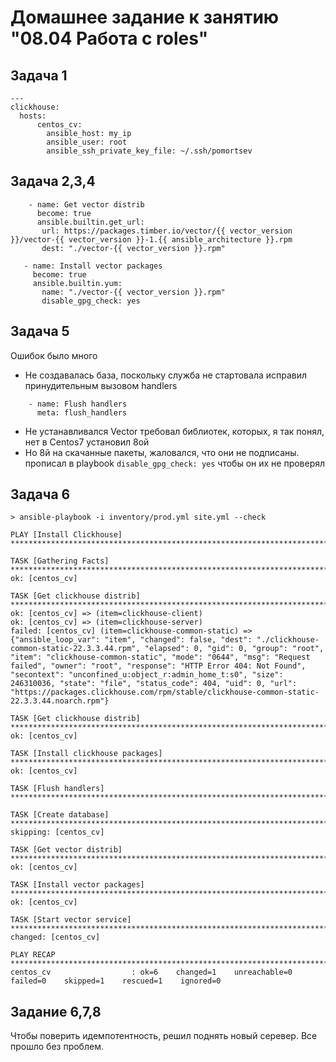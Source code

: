 # Домашнее задание к занятию "08.04 Работа с roles"
## Задача 1
```
---
clickhouse:
  hosts:
      centos_cv:
        ansible_host: my_ip
        ansible_user: root
        ansible_ssh_private_key_file: ~/.ssh/pomortsev
 ```
 ## Задача 2,3,4
 
 ```
     - name: Get vector distrib
       become: true
       ansible.builtin.get_url:
        url: https://packages.timber.io/vector/{{ vector_version }}/vector-{{ vector_version }}-1.{{ ansible_architecture }}.rpm
        dest: "./vector-{{ vector_version }}.rpm"

    - name: Install vector packages
      become: true
      ansible.builtin.yum:
        name: "./vector-{{ vector_version }}.rpm"
        disable_gpg_check: yes
 ```
 ## Задача 5
 
 Ошибок было много
 - Не создавалась база, поскольку служба не стартовала исправил принудительным вызовом handlers
 ```
     - name: Flush handlers
       meta: flush_handlers
 ```
 - Не устанавливался Vector требовал библиотек, которых, я так понял, нет в Centos7 установил 8ой
 - Но 8й на скачанные пакеты, жаловался, что они не подписаны. прописал в playbook `disable_gpg_check: yes` чтобы он их не проверял
 
 ## Задача 6
 
 `> ansible-playbook -i inventory/prod.yml site.yml --check`
```
PLAY [Install Clickhouse] **********************************************************************************************************************************

TASK [Gathering Facts] *************************************************************************************************************************************
ok: [centos_cv]

TASK [Get clickhouse distrib] ******************************************************************************************************************************
ok: [centos_cv] => (item=clickhouse-client)
ok: [centos_cv] => (item=clickhouse-server)
failed: [centos_cv] (item=clickhouse-common-static) => {"ansible_loop_var": "item", "changed": false, "dest": "./clickhouse-common-static-22.3.3.44.rpm", "elapsed": 0, "gid": 0, "group": "root", "item": "clickhouse-common-static", "mode": "0644", "msg": "Request failed", "owner": "root", "response": "HTTP Error 404: Not Found", "secontext": "unconfined_u:object_r:admin_home_t:s0", "size": 246310036, "state": "file", "status_code": 404, "uid": 0, "url": "https://packages.clickhouse.com/rpm/stable/clickhouse-common-static-22.3.3.44.noarch.rpm"}

TASK [Get clickhouse distrib] ******************************************************************************************************************************
ok: [centos_cv]

TASK [Install clickhouse packages] *************************************************************************************************************************
ok: [centos_cv]

TASK [Flush handlers] **************************************************************************************************************************************

TASK [Create database] *************************************************************************************************************************************
skipping: [centos_cv]

TASK [Get vector distrib] **********************************************************************************************************************************
ok: [centos_cv]

TASK [Install vector packages] *****************************************************************************************************************************
ok: [centos_cv]

TASK [Start vector service] ********************************************************************************************************************************
changed: [centos_cv]

PLAY RECAP *************************************************************************************************************************************************
centos_cv                  : ok=6    changed=1    unreachable=0    failed=0    skipped=1    rescued=1    ignored=0   
```
## Задание 6,7,8

Чтобы поверить идемпотентность, решил поднять новый серевер. Все прошло без проблем.
